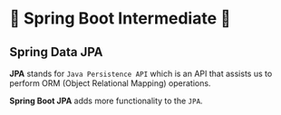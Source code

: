 # :leaves: Spring Boot Intermediate :leaves:

## Spring Data JPA

**JPA** stands for ```Java Persistence API``` which is an API that assists us to perform ORM (Object Relational Mapping) operations. 

**Spring Boot JPA** adds more functionality to the ```JPA```. 

